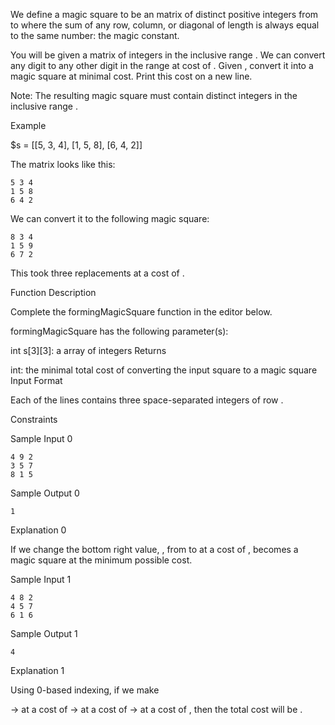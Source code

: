 We define a magic square to be an  matrix of distinct positive integers from  to  where the sum of any row, column, or diagonal of length  is always equal to the same number: the magic constant.

You will be given a  matrix  of integers in the inclusive range . We can convert any digit  to any other digit  in the range  at cost of . Given , convert it into a magic square at minimal cost. Print this cost on a new line.

Note: The resulting magic square must contain distinct integers in the inclusive range .

Example

$s = [[5, 3, 4], [1, 5, 8], [6, 4, 2]]

The matrix looks like this:
```
5 3 4
1 5 8
6 4 2
```
We can convert it to the following magic square:
```
8 3 4
1 5 9
6 7 2
```
This took three replacements at a cost of .

Function Description

Complete the formingMagicSquare function in the editor below.

formingMagicSquare has the following parameter(s):

int s[3][3]: a  array of integers
Returns

int: the minimal total cost of converting the input square to a magic square
Input Format

Each of the  lines contains three space-separated integers of row .

Constraints

Sample Input 0
```
4 9 2
3 5 7
8 1 5
```
Sample Output 0
```
1
```
Explanation 0

If we change the bottom right value, , from  to  at a cost of ,  becomes a magic square at the minimum possible cost.

Sample Input 1
```
4 8 2
4 5 7
6 1 6
```
Sample Output 1
```
4
```
Explanation 1

Using 0-based indexing, if we make

-> at a cost of 
-> at a cost of 
-> at a cost of ,
then the total cost will be .
